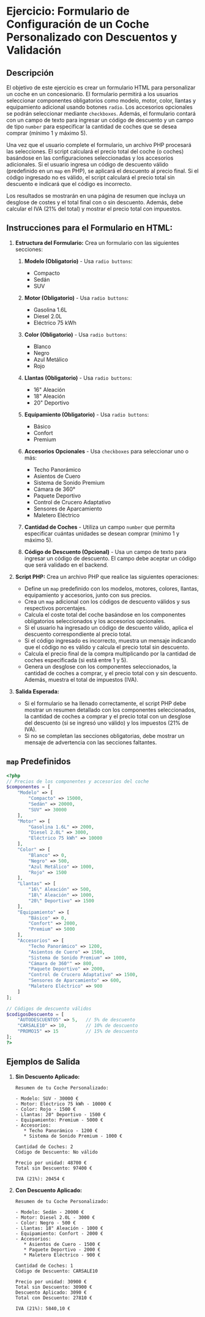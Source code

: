 # Ejercicio: Formulario de Configuración de un Coche Personalizado con Descuentos y Validación

## Descripción

El objetivo de este ejercicio es crear un formulario HTML para personalizar un coche en un concesionario. El formulario permitirá a los usuarios seleccionar componentes obligatorios como modelo, motor, color, llantas y equipamiento adicional usando botones `radio`. Los accesorios opcionales se podrán seleccionar mediante `checkboxes`. Además, el formulario contará con un campo de texto para ingresar un código de descuento y un campo de tipo `number` para especificar la cantidad de coches que se desea comprar (mínimo 1 y máximo 5).

Una vez que el usuario complete el formulario, un archivo PHP procesará las selecciones. El script calculará el precio total del coche (o coches) basándose en las configuraciones seleccionadas y los accesorios adicionales. Si el usuario ingresa un código de descuento válido (predefinido en un `map` en PHP), se aplicará el descuento al precio final. Si el código ingresado no es válido, el script calculará el precio total sin descuento e indicará que el código es incorrecto.

Los resultados se mostrarán en una página de resumen que incluya un desglose de costes y el total final con o sin descuento. Además, debe calcular el IVA (21% del total) y mostrar el precio total con impuestos.

## Instrucciones para el Formulario en HTML:

1. **Estructura del Formulario:**
   Crea un formulario con las siguientes secciones:
   
   1. **Modelo (Obligatorio)** - Usa `radio buttons`:
      - Compacto
      - Sedán
      - SUV

   2. **Motor (Obligatorio)** - Usa `radio buttons`:
      - Gasolina 1.6L
      - Diesel 2.0L
      - Eléctrico 75 kWh

   3. **Color (Obligatorio)** - Usa `radio buttons`:
      - Blanco
      - Negro
      - Azul Metálico
      - Rojo

   4. **Llantas (Obligatorio)** - Usa `radio buttons`:
      - 16" Aleación
      - 18" Aleación
      - 20" Deportivo

   5. **Equipamiento (Obligatorio)** - Usa `radio buttons`:
      - Básico
      - Confort
      - Premium

   6. **Accesorios Opcionales** - Usa `checkboxes` para seleccionar uno o más:
      - Techo Panorámico
      - Asientos de Cuero
      - Sistema de Sonido Premium
      - Cámara de 360°
      - Paquete Deportivo
      - Control de Crucero Adaptativo
      - Sensores de Aparcamiento
      - Maletero Eléctrico

   7. **Cantidad de Coches** - Utiliza un campo `number` que permita especificar cuántas unidades se desean comprar (mínimo 1 y máximo 5).

   8. **Código de Descuento (Opcional)** - Usa un campo de texto para ingresar un código de descuento. El campo debe aceptar un código que será validado en el backend.

2. **Script PHP:**
   Crea un archivo PHP que realice las siguientes operaciones:

   - Define un `map` predefinido con los modelos, motores, colores, llantas, equipamiento y accesorios, junto con sus precios.
   - Crea un `map` adicional con los códigos de descuento válidos y sus respectivos porcentajes.
   - Calcula el coste total del coche basándose en los componentes obligatorios seleccionados y los accesorios opcionales.
   - Si el usuario ha ingresado un código de descuento válido, aplica el descuento correspondiente al precio total.
   - Si el código ingresado es incorrecto, muestra un mensaje indicando que el código no es válido y calcula el precio total sin descuento.
   - Calcula el precio final de la compra multiplicando por la cantidad de coches especificada (si está entre 1 y 5).
   - Genera un desglose con los componentes seleccionados, la cantidad de coches a comprar, y el precio total con y sin descuento. Además, muestra el total de impuestos (IVA).
   
3. **Salida Esperada:**
   - Si el formulario se ha llenado correctamente, el script PHP debe mostrar un resumen detallado con los componentes seleccionados, la cantidad de coches a comprar y el precio total con un desglose del descuento (si se ingresó uno válido) y los impuestos (21% de IVA).
   - Si no se completan las secciones obligatorias, debe mostrar un mensaje de advertencia con las secciones faltantes.

## `map` Predefinidos

```php
<?php
// Precios de los componentes y accesorios del coche
$componentes = [
    "Modelo" => [
        "Compacto" => 15000,
        "Sedán" => 20000,
        "SUV" => 30000
    ],
    "Motor" => [
        "Gasolina 1.6L" => 2000,
        "Diesel 2.0L" => 3000,
        "Eléctrico 75 kWh" => 10000
    ],
    "Color" => [
        "Blanco" => 0,
        "Negro" => 500,
        "Azul Metálico" => 1000,
        "Rojo" => 1500
    ],
    "Llantas" => [
        "16\" Aleación" => 500,
        "18\" Aleación" => 1000,
        "20\" Deportivo" => 1500
    ],
    "Equipamiento" => [
        "Básico" => 0,
        "Confort" => 2000,
        "Premium" => 5000
    ],
    "Accesorios" => [
        "Techo Panorámico" => 1200,
        "Asientos de Cuero" => 1500,
        "Sistema de Sonido Premium" => 1000,
        "Cámara de 360°" => 800,
        "Paquete Deportivo" => 2000,
        "Control de Crucero Adaptativo" => 1500,
        "Sensores de Aparcamiento" => 600,
        "Maletero Eléctrico" => 900
    ]
];

// Códigos de descuento válidos
$codigosDescuento = [
    "AUTODESCUENTO5" => 5,   // 5% de descuento
    "CARSALE10" => 10,       // 10% de descuento
    "PROMO15" => 15          // 15% de descuento
];
?>
```

## Ejemplos de Salida

1. **Sin Descuento Aplicado:**
   ```
   Resumen de tu Coche Personalizado:

   - Modelo: SUV - 30000 €
   - Motor: Eléctrico 75 kWh - 10000 €
   - Color: Rojo - 1500 €
   - Llantas: 20" Deportivo - 1500 €
   - Equipamiento: Premium - 5000 €
   - Accesorios:
      * Techo Panorámico - 1200 €
      * Sistema de Sonido Premium - 1000 €

   Cantidad de Coches: 2
   Código de Descuento: No válido

   Precio por unidad: 48700 €
   Total sin Descuento: 97400 €

   IVA (21%): 20454 €
   ```

2. **Con Descuento Aplicado:**
   ```
   Resumen de tu Coche Personalizado:

   - Modelo: Sedán - 20000 €
   - Motor: Diesel 2.0L - 3000 €
   - Color: Negro - 500 €
   - Llantas: 18" Aleación - 1000 €
   - Equipamiento: Confort - 2000 €
   - Accesorios:
      * Asientos de Cuero - 1500 €
      * Paquete Deportivo - 2000 €
      * Maletero Eléctrico - 900 €

   Cantidad de Coches: 1
   Código de Descuento: CARSALE10

   Precio por unidad: 30900 €
   Total sin Descuento: 30900 €
   Descuento Aplicado: 3090 €
   Total con Descuento: 27810 €

   IVA (21%): 5840,10 €
   ```